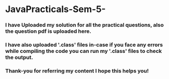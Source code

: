 # JavaPracticals-Sem-5-

### I have Uploaded my solution for all the practical questions, also the question pdf is uploaded here.

### I have also uploaded '.class' files in-case if you face any errors while compiling the code you can run my '.class' files to check the output.

### Thank-you for referring my content I hope this helps you! 

